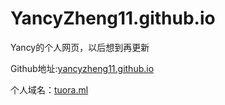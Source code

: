 # YancyZheng11.github.io

Yancy的个人网页，以后想到再更新

Github地址:[yancyzheng11.github.io](yancyzheng11.github.io)

个人域名：[tuora.ml](tuora.ml)
